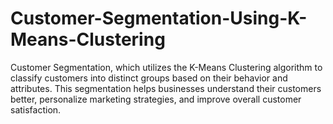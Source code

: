 # Customer-Segmentation-Using-K-Means-Clustering
Customer Segmentation, which utilizes the K-Means Clustering algorithm to classify customers into distinct groups based on their behavior and attributes. This segmentation helps businesses understand their customers better, personalize marketing strategies, and improve overall customer satisfaction.
